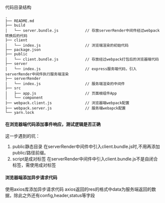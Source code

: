 
代码目录结构
```
.
├── README.md
├── build
│   └── server.bundle.js            // 存放serverRender中间件经过webpack转换后的代码
├── client
│   └── index.js                    // 浏览端渲染的初始代码
├── package.json
├── public
│   └── client.bundle.js            // 存放经过webpack打包后的浏览器端代码
├── server
│   └── index.js                    // express服务端代码，引入serverRender中间件执行服务端渲染
├── serverRender
│   └── index.js                    // 服务端渲染的中间件
├── src
│   ├── app.js                      // 页面根组件App
│   └── component
├── webpack.client.js               // 浏览器端webpack配置
├── webpack.server.js               // 服务端webapck配置
└── yarn.lock
```

#### 在浏览器端代码添加事件响应，测试逻辑是否正确
这一步遇到的坑：
1. public静态目录
    在serverRender中间件中引入client.bundle.js时,不用再添加public/路径前缀。
2. script是成对标签
   在serverRender中间件中引入client.bundle.js不是自闭合标签，需使用成对标签<script></script>

#### 浏览器端添加异步请求代码
使用axios库添加异步请求代码
axios返回的res的格式中data为服务端返回的数据，除此之外还有config,header,status等字段


